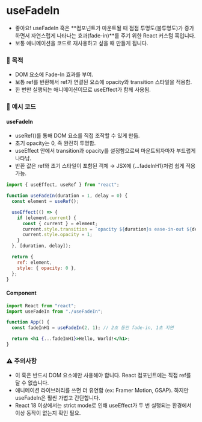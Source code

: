 # useFadeIn
- 좋아요! useFadeIn 훅은 **컴포넌트가 마운트될 때 점점 투명도(불투명도)가 증가하면서 자연스럽게 나타나는 효과(fade-in)**를 주기 위한 React 커스텀 훅입니다. 
- 보통 애니메이션을 코드로 재사용하고 싶을 때 만들게 됩니다.


### 🎯 목적
- DOM 요소에 Fade-In 효과를 부여.
- 보통 ref를 반환해서 ref가 연결된 요소에 opacity와 transition 스타일을 적용함.
- 한 번만 실행되는 애니메이션이므로 useEffect가 함께 사용됨.


### 🔧 예시 코드
#### useFadeIn
- useRef()를 통해 DOM 요소를 직접 조작할 수 있게 만듦.
- 초기 opacity는 0, 즉 완전히 투명함.
- useEffect 안에서 transition과 opacity를 설정함으로써 마운트되자마자 부드럽게 나타남.
- 반환 값은 ref와 초기 스타일이 포함된 객체 → JSX에 {...fadeInH1}처럼 쉽게 적용 가능.
```jsx
import { useEffect, useRef } from "react";

function useFadeIn(duration = 1, delay = 0) {
  const element = useRef();

  useEffect(() => {
    if (element.current) {
      const { current } = element;
      current.style.transition = `opacity ${duration}s ease-in-out ${delay}s`;
      current.style.opacity = 1;
    }
  }, [duration, delay]);

  return {
    ref: element,
    style: { opacity: 0 },
  };
}
```
#### Component
```jsx
import React from "react";
import useFadeIn from "./useFadeIn";

function App() {
  const fadeInH1 = useFadeIn(2, 1); // 2초 동안 fade-in, 1초 지연

  return <h1 {...fadeInH1}>Hello, World!</h1>;
}
```

### ⚠️ 주의사항
- 이 훅은 반드시 DOM 요소에만 사용해야 합니다. React 컴포넌트에는 직접 ref를 달 수 없습니다.
- 애니메이션 라이브러리를 쓰면 더 유연함 (ex: Framer Motion, GSAP). 하지만 useFadeIn은 훨씬 가볍고 간단합니다.
- React 18 이상에서는 strict mode로 인해 useEffect가 두 번 실행되는 환경에서 이상 동작이 없는지 확인 필요.
